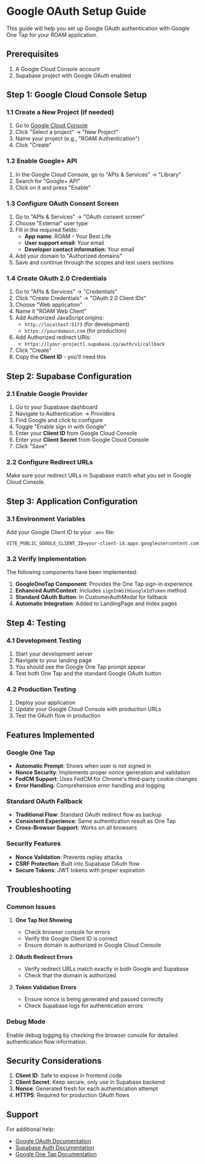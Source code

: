 # Google OAuth Setup Guide

This guide will help you set up Google OAuth authentication with Google One Tap for your ROAM application.

## Prerequisites

1. A Google Cloud Console account
2. Supabase project with Google OAuth enabled

## Step 1: Google Cloud Console Setup

### 1.1 Create a New Project (if needed)

1. Go to [Google Cloud Console](https://console.cloud.google.com/)
2. Click "Select a project" → "New Project"
3. Name your project (e.g., "ROAM Authentication")
4. Click "Create"

### 1.2 Enable Google+ API

1. In the Google Cloud Console, go to "APIs & Services" → "Library"
2. Search for "Google+ API"
3. Click on it and press "Enable"

### 1.3 Configure OAuth Consent Screen

1. Go to "APIs & Services" → "OAuth consent screen"
2. Choose "External" user type
3. Fill in the required fields:
   - **App name**: ROAM - Your Best Life
   - **User support email**: Your email
   - **Developer contact information**: Your email
4. Add your domain to "Authorized domains"
5. Save and continue through the scopes and test users sections

### 1.4 Create OAuth 2.0 Credentials

1. Go to "APIs & Services" → "Credentials"
2. Click "Create Credentials" → "OAuth 2.0 Client IDs"
3. Choose "Web application"
4. Name it "ROAM Web Client"
5. Add Authorized JavaScript origins:
   - `http://localhost:5173` (for development)
   - `https://yourdomain.com` (for production)
6. Add Authorized redirect URIs:
   - `https://[your-project].supabase.co/auth/v1/callback`
7. Click "Create"
8. Copy the **Client ID** - you'll need this

## Step 2: Supabase Configuration

### 2.1 Enable Google Provider

1. Go to your Supabase dashboard
2. Navigate to Authentication → Providers
3. Find Google and click to configure
4. Toggle "Enable sign in with Google"
5. Enter your **Client ID** from Google Cloud Console
6. Enter your **Client Secret** from Google Cloud Console
7. Click "Save"

### 2.2 Configure Redirect URLs

Make sure your redirect URLs in Supabase match what you set in Google Cloud Console.

## Step 3: Application Configuration

### 3.1 Environment Variables

Add your Google Client ID to your `.env` file:

```env
VITE_PUBLIC_GOOGLE_CLIENT_ID=your-client-id.apps.googleusercontent.com
```

### 3.2 Verify Implementation

The following components have been implemented:

1. **GoogleOneTap Component**: Provides the One Tap sign-in experience
2. **Enhanced AuthContext**: Includes `signInWithGoogleIdToken` method
3. **Standard OAuth Button**: In CustomerAuthModal for fallback
4. **Automatic Integration**: Added to LandingPage and Index pages

## Step 4: Testing

### 4.1 Development Testing

1. Start your development server
2. Navigate to your landing page
3. You should see the Google One Tap prompt appear
4. Test both One Tap and the standard Google OAuth button

### 4.2 Production Testing

1. Deploy your application
2. Update your Google Cloud Console with production URLs
3. Test the OAuth flow in production

## Features Implemented

### Google One Tap

- **Automatic Prompt**: Shows when user is not signed in
- **Nonce Security**: Implements proper nonce generation and validation
- **FedCM Support**: Uses FedCM for Chrome's third-party cookie changes
- **Error Handling**: Comprehensive error handling and logging

### Standard OAuth Fallback

- **Traditional Flow**: Standard OAuth redirect flow as backup
- **Consistent Experience**: Same authentication result as One Tap
- **Cross-Browser Support**: Works on all browsers

### Security Features

- **Nonce Validation**: Prevents replay attacks
- **CSRF Protection**: Built into Supabase OAuth flow
- **Secure Tokens**: JWT tokens with proper expiration

## Troubleshooting

### Common Issues

1. **One Tap Not Showing**

   - Check browser console for errors
   - Verify the Google Client ID is correct
   - Ensure domain is authorized in Google Cloud Console

2. **OAuth Redirect Errors**

   - Verify redirect URLs match exactly in both Google and Supabase
   - Check that the domain is authorized

3. **Token Validation Errors**
   - Ensure nonce is being generated and passed correctly
   - Check Supabase logs for authentication errors

### Debug Mode

Enable debug logging by checking the browser console for detailed authentication flow information.

## Security Considerations

1. **Client ID**: Safe to expose in frontend code
2. **Client Secret**: Keep secure, only use in Supabase backend
3. **Nonce**: Generated fresh for each authentication attempt
4. **HTTPS**: Required for production OAuth flows

## Support

For additional help:

- [Google OAuth Documentation](https://developers.google.com/identity/oauth2/web/guides/overview)
- [Supabase Auth Documentation](https://supabase.com/docs/guides/auth)
- [Google One Tap Documentation](https://developers.google.com/identity/gsi/web/guides/overview)
